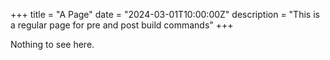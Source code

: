 +++
title = "A Page"
date = "2024-03-01T10:00:00Z"
description = "This is a regular page for pre and post build commands"
+++

Nothing to see here.
